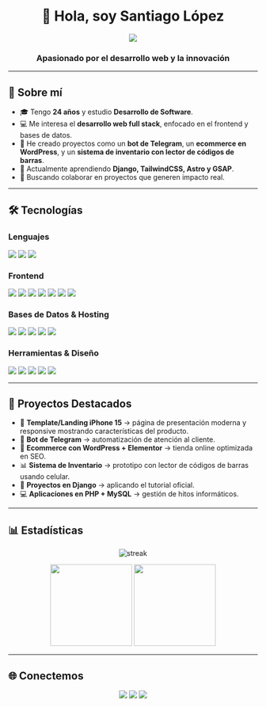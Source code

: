 <h1 align="center">👋 Hola, soy Santiago López</h1>
  <p align="center">
    <a href="https://github.com/DenverCoder1/readme-typing-svg">
      <img src="https://readme-typing-svg.herokuapp.com?font=Time+New+Roman&color=%23C8BE25&size=25&center=true&vCenter=true&width=600&height=100&lines=💻+Estudiante+de+Desarrollo+de+Software;🌐+Desarrollador+Web+Full+Stack;🚀+Apasionado+por+la+programación;📱+Creador+de+proyectos+prácticos;🌱+Siempre+aprendiendo+nuevas+tecnologías">
    </a>
  </p>
<h3 align="center">Apasionado por el desarrollo web y la innovación</h3>

---

## 🚀 Sobre mí
- 🎓 Tengo **24 años** y estudio **Desarrollo de Software**.  
- 💻 Me interesa el **desarrollo web full stack**, enfocado en el frontend y bases de datos.  
- 📱 He creado proyectos como un **bot de Telegram**, un **ecommerce en WordPress**, y un **sistema de inventario con lector de códigos de barras**.  
- 🌱 Actualmente aprendiendo **Django, TailwindCSS, Astro y GSAP**.  
- 🤝 Buscando colaborar en proyectos que generen impacto real.  

---

## 🛠️ Tecnologías

### Lenguajes
<p align="left">
  <img src="https://img.shields.io/badge/Python-14354C?logo=python&logoColor=white" />
  <img src="https://img.shields.io/badge/PHP-777BB4?logo=php&logoColor=white" />
  <img src="https://img.shields.io/badge/JavaScript-F7DF1E?logo=javascript&logoColor=black" />
</p>

### Frontend
<p align="left">
  <img src="https://img.shields.io/badge/HTML5-E34F26?logo=html5&logoColor=white" />
  <img src="https://img.shields.io/badge/CSS-1572B6?logo=css3&logoColor=white" />
  <img src="https://img.shields.io/badge/Bootstrap-563D7C?logo=bootstrap&logoColor=white" />
  <img src="https://img.shields.io/badge/TailwindCSS-38B2AC?logo=tailwind-css&logoColor=white" />
  <img src="https://img.shields.io/badge/Astro-FF5D01?logo=astro&logoColor=white" />
  <img src="https://img.shields.io/badge/GSAP-88CE02?logo=greensock&logoColor=black" />
  <img src="https://img.shields.io/badge/WordPress-21759B?logo=wordpress&logoColor=white" />
</p>

### Bases de Datos & Hosting
<p align="left">
  <img src="https://img.shields.io/badge/MySQL-00f?logo=mysql&logoColor=white" />
  <img src="https://img.shields.io/badge/SQLite-07405e?logo=sqlite&logoColor=white" />
  <img src="https://img.shields.io/badge/MongoDB-47A248?logo=mongodb&logoColor=white" />
  <img src="https://img.shields.io/badge/PostgreSQL-316192?logo=postgresql&logoColor=white" />
  <img src="https://img.shields.io/badge/Netlify-00C7B7?logo=netlify&logoColor=white" />
</p>

### Herramientas & Diseño
<p align="left">
  <img src="https://img.shields.io/badge/Figma-F24E1E?logo=figma&logoColor=white" />
  <img src="https://img.shields.io/badge/Git-F05033?logo=git&logoColor=white" />
  <img src="https://img.shields.io/badge/GitHub-181717?logo=github&logoColor=white" />
  <img src="https://img.shields.io/badge/VS Code-0078d7?logo=visual-studio-code&logoColor=white" />
  <img src="https://img.shields.io/badge/Linux-FCC624?logo=linux&logoColor=black" />
</p>

---

## 📌 Proyectos Destacados
- 📱  **Template/Landing iPhone 15** → página de presentación moderna y responsive mostrando características del producto.  
- 🤖 **Bot de Telegram** → automatización de atención al cliente.  
- 👜 **Ecommerce con WordPress + Elementor** → tienda online optimizada en SEO.  
- 📊 **Sistema de Inventario** → prototipo con lector de códigos de barras usando celular.  
- 🐍 **Proyectos en Django** → aplicando el tutorial oficial.  
- 💻 **Aplicaciones en PHP + MySQL** → gestión de hitos informáticos.  

---

## 📊 Estadísticas

<p align="center">
  <img src="https://github-readme-streak-stats.herokuapp.com/?user=Santilook&theme=algolia" alt="streak"/>
</p>

<p align="center">
  <img src="https://github-readme-stats.vercel.app/api?username=Santilook&show_icons=true&count_private=true&theme=algolia" height="165" />
  <img src="https://github-readme-stats.vercel.app/api/top-langs?username=Santilook&layout=compact&theme=algolia" height="165" />
</p>

---

## 🌐 Conectemos
<p align="center">
  <a href="mailto:santinahuel200@gmail.com"><img src="https://img.icons8.com/bubbles/50/000000/gmail.png" /></a>
  <a href="https://github.com/Santilook"><img src="https://img.icons8.com/bubbles/50/000000/github.png" /></a>
  <a href="www.linkedin.com/in/santiago-lopez-579317174"><img src="https://img.icons8.com/bubbles/50/000000/linkedin.png" /></a>
</p>

